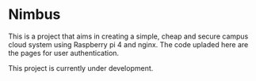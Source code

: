 # Nimbus

This is a project that aims in creating a simple, cheap and secure campus cloud system using
Raspberry pi 4 and nginx.
The code upladed here are the pages for user authentication.




This project is currently under development.
